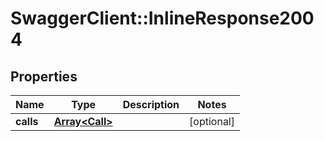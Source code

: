 # SwaggerClient::InlineResponse2004

## Properties
Name | Type | Description | Notes
------------ | ------------- | ------------- | -------------
**calls** | [**Array&lt;Call&gt;**](Call.md) |  | [optional] 


